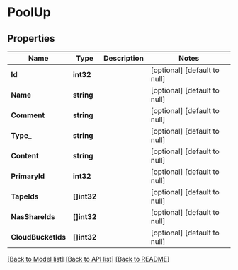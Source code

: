 # PoolUp

## Properties
Name | Type | Description | Notes
------------ | ------------- | ------------- | -------------
**Id** | **int32** |  | [optional] [default to null]
**Name** | **string** |  | [optional] [default to null]
**Comment** | **string** |  | [optional] [default to null]
**Type_** | **string** |  | [optional] [default to null]
**Content** | **string** |  | [optional] [default to null]
**PrimaryId** | **int32** |  | [optional] [default to null]
**TapeIds** | **[]int32** |  | [optional] [default to null]
**NasShareIds** | **[]int32** |  | [optional] [default to null]
**CloudBucketIds** | **[]int32** |  | [optional] [default to null]

[[Back to Model list]](../README.md#documentation-for-models) [[Back to API list]](../README.md#documentation-for-api-endpoints) [[Back to README]](../README.md)


